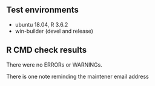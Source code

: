 ## Test environments
* ubuntu 18.04, R 3.6.2
* win-builder (devel and release)

## R CMD check results
There were no ERRORs or WARNINGs. 

There is one note reminding the maintener email address